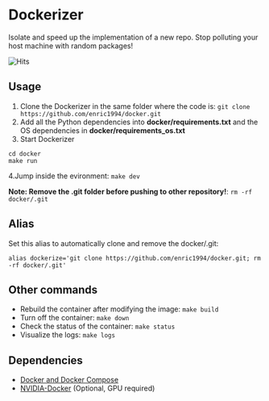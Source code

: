 # Dockerizer
Isolate and speed up the implementation of a new repo. Stop polluting your host machine with random packages!

![Hits](https://hitcounter.pythonanywhere.com/count/tag.svg?url=https%3A%2F%2Fgithub.com%2Fenric1994%2Fdocker)
## Usage

1. Clone the Dockerizer in the same folder where the code is:
`git clone https://github.com/enric1994/docker.git`
2. Add all the Python dependencies into **docker/requirements.txt** and the OS dependencies in **docker/requirements_os.txt**
3. Start Dockerizer
  ```
  cd docker
  make run
  ```
4.Jump inside the evironment:
`make dev`

**Note: Remove the .git folder before pushing to other repository!**: `rm -rf docker/.git`

## Alias
Set this alias to automatically clone and remove the docker/.git:

`alias dockerize='git clone https://github.com/enric1994/docker.git; rm -rf docker/.git'`

## Other commands
* Rebuild the container after modifying the image: `make build`
* Turn off the container: `make down`
* Check the status of the container: `make status`
* Visualize the logs: `make logs`

## Dependencies
* [Docker and Docker Compose](https://gist.github.com/enric1994/3b5c20ddb2b4033c4498b92a71d909da)
* [NVIDIA-Docker](https://github.com/NVIDIA/nvidia-docker#quickstart) (Optional, GPU required)
